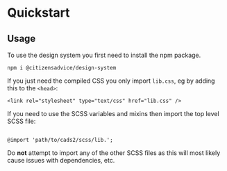 # Quickstart

## Usage

To use the design system you first need to install the npm package.

`npm i @citizensadvice/design-system`

If you just need the compiled CSS you only import `lib.css`, eg by adding this to the `<head>`:

`<link rel="stylesheet" type="text/css" href="lib.css" />`

If you need to use the SCSS variables and mixins then import the top level SCSS file:

<pre><code class="css">
@import 'path/to/cads2/scss/lib.';
</code></pre>

Do **not** attempt to import any of the other SCSS files as this will most likely cause issues with dependencies, etc.
